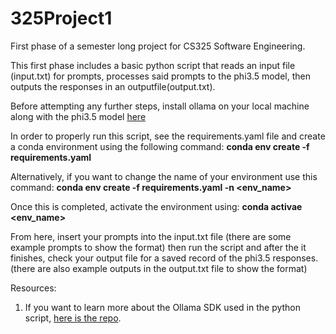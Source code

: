 # 325Project1
First phase of a semester long project for CS325 Software Engineering.

This first phase includes a basic python script that reads an input file (input.txt) for prompts, processes said prompts to the phi3.5 model, then outputs the responses in an outputfile(output.txt).

Before attempting any further steps, install ollama on your local machine along with the phi3.5 model [here](https://ollama.com/ "Ollama Homepage")

In order to properly run this script, see the requirements.yaml file and create a conda environment using the following command: **conda env create -f requirements.yaml**

Alternatively, if you want to change the name of your environment use this command: **conda env create -f requirements.yaml -n <env_name>**

Once this is completed, activate the environment using: **conda activae <env_name>**

From here, insert your prompts into the input.txt file (there are some example prompts to show the format) then run the script and after the it finishes, check your output file for a saved record of the phi3.5 responses. (there are also example outputs in the output.txt file to show the format)

Resources: 
1. If you want to learn more about the Ollama SDK used in the python script, [here is the repo](https://github.com/ollama/ollama-python "Ollama-Python Repo").

